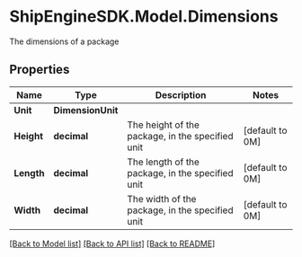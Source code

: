 # ShipEngineSDK.Model.Dimensions
The dimensions of a package

## Properties

Name | Type | Description | Notes
------------ | ------------- | ------------- | -------------
**Unit** | **DimensionUnit** |  | 
**Height** | **decimal** | The height of the package, in the specified unit | [default to 0M]
**Length** | **decimal** | The length of the package, in the specified unit | [default to 0M]
**Width** | **decimal** | The width of the package, in the specified unit | [default to 0M]

[[Back to Model list]](../../README.md#documentation-for-models) [[Back to API list]](../../README.md#documentation-for-api-endpoints) [[Back to README]](../../README.md)

